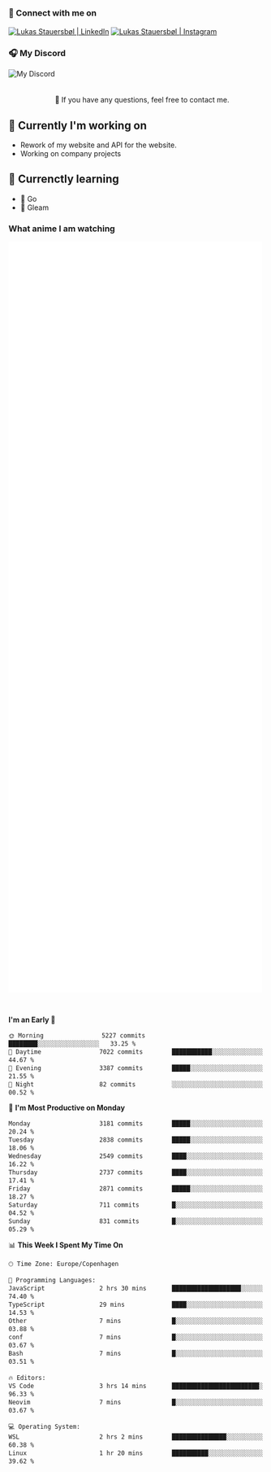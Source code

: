### 🔗 Connect with me on
<a href="https://www.instagram.com/lukas_stauersbol" target="_blank"><img align="center" src="https://raw.githubusercontent.com/stauersbol/stauersbol/main/images/instagram.svg" alt="Lukas Stauersbøl | LinkedIn" width="30px"/></a>
<a href="https://www.linkedin.com/in/lukas-stauersbol/" target="_blank"><img align="center" src="https://raw.githubusercontent.com/stauersbol/stauersbol/main/images/linkedin.svg" alt="Lukas Stauersbøl | Instagram" width="30px"/></a>

<p align="center">
 <h3>🎧 My Discord</h3>
 <img align="left" height="55px" src="https://discord.c99.nl/widget/theme-2/147806323323568128.png" alt="My Discord" />
</p>

<br/>
<br/>
<br/>
💬 If you have any questions, feel free to contact me.

## 🔭 Currently I'm working on
- Rework of my website and API for the website.
- Working on company projects
 
## 🌱 Currenctly learning
- 💙 Go
- 💜 Gleam

### What anime I am watching
<a href="https://anilist.co/user/slashiy/" align="center"><img align="center" width="500px" src="metrics.plugin.personal.anilist.svg" /></a>

<br/>

<!--START_SECTION:waka-->
**I'm an Early 🐤** 

```text
🌞 Morning                5227 commits        ████████░░░░░░░░░░░░░░░░░   33.25 % 
🌆 Daytime                7022 commits        ███████████░░░░░░░░░░░░░░   44.67 % 
🌃 Evening                3387 commits        █████░░░░░░░░░░░░░░░░░░░░   21.55 % 
🌙 Night                  82 commits          ░░░░░░░░░░░░░░░░░░░░░░░░░   00.52 % 
```
📅 **I'm Most Productive on Monday** 

```text
Monday                   3181 commits        █████░░░░░░░░░░░░░░░░░░░░   20.24 % 
Tuesday                  2838 commits        █████░░░░░░░░░░░░░░░░░░░░   18.06 % 
Wednesday                2549 commits        ████░░░░░░░░░░░░░░░░░░░░░   16.22 % 
Thursday                 2737 commits        ████░░░░░░░░░░░░░░░░░░░░░   17.41 % 
Friday                   2871 commits        █████░░░░░░░░░░░░░░░░░░░░   18.27 % 
Saturday                 711 commits         █░░░░░░░░░░░░░░░░░░░░░░░░   04.52 % 
Sunday                   831 commits         █░░░░░░░░░░░░░░░░░░░░░░░░   05.29 % 
```


📊 **This Week I Spent My Time On** 

```text
🕑︎ Time Zone: Europe/Copenhagen

💬 Programming Languages: 
JavaScript               2 hrs 30 mins       ███████████████████░░░░░░   74.40 % 
TypeScript               29 mins             ████░░░░░░░░░░░░░░░░░░░░░   14.53 % 
Other                    7 mins              █░░░░░░░░░░░░░░░░░░░░░░░░   03.88 % 
conf                     7 mins              █░░░░░░░░░░░░░░░░░░░░░░░░   03.67 % 
Bash                     7 mins              █░░░░░░░░░░░░░░░░░░░░░░░░   03.51 % 

🔥 Editors: 
VS Code                  3 hrs 14 mins       ████████████████████████░   96.33 % 
Neovim                   7 mins              █░░░░░░░░░░░░░░░░░░░░░░░░   03.67 % 

💻 Operating System: 
WSL                      2 hrs 2 mins        ███████████████░░░░░░░░░░   60.38 % 
Linux                    1 hr 20 mins        ██████████░░░░░░░░░░░░░░░   39.62 % 
```


<!--END_SECTION:waka-->
